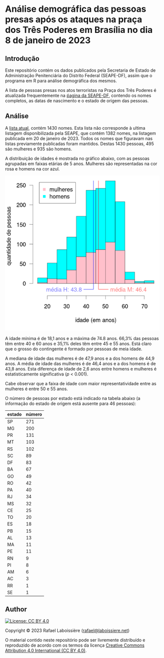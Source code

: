 # Análise demográfica das pessoas presas após os ataques na praça dos Três Poderes em Brasília no dia 8 de janeiro de 2023


## Introdução

Este repositório contém os dados publicados pela Secretaria de Estado de Administração Penitenciária do Distrito Federal (SEAPE-DF), assim que o programa em R para análise demográfica dos mesmos.

A lista de pessoas presas nos atos terroristas na Praça dos Três Poderes é atualizada frequentemente 
na [ṕagina da SEAPE-DF](https://seape.df.gov.br/prisoes-dos-atentados-bsb/), contendo os nomes completos, as datas de nascimento e o estado de origem das pessoas.


## Análise

A [lista atual](presos.csv), contém 1430 nomes. Esta lista não corresponde à ultima listagem disponibilizada pela SEAPE, que contém 1382 nomes, na listagem publicada em 20 de janeiro de 2023. Todos os nomes que figuravam nas listas previamente publicadas foram mantidos. Destas 1430 pessoas, 495 são mulheres e 935 são homens. 

A distribuição de idades é mostrada no gráfico abaixo, com as pessoas agrupadas em faixas etárias de 5 anos. Mulheres são representadas na cor rosa e homens na cor azul.

![figure](histograma-idades.png)

A idade mínima é de 18,1 anos e a máxima de 74.8 anos. 66,3% das pessoas têm entre 40 e 60 anos e 35,1% deles têm entre 45 e 55 anos. Está claro que o grosso do contingente é formado por pessoas de meia idade.

A mediana de idade das mulheres é de 47,9 anos e a dos homens de 44,9 anos. A média de idade das mulheres é de 46,4 anos e a dos homens é de 43,8 anos. Esta diferença de idade de 2,6 anos entre homens e mulheres é estatisticamente significativa (_p_ < 0.001).

Cabe observar que a faixa de idade com maior representatividade entre as mulheres é entre 50 e 55 anos.

O número de pessoas por estado está indicado na tabela abaixo (a informação do estado de origem está ausente para 46 pessoas):

|estado|número|
|-|-|
|SP|271|
|MG|200|
|PR|131|
|MT|103|
|RS|102|
|SC|89|
|DF|83|
|BA|67|
|GO|49|
|RO|42|
|PA|40|
|RJ|34|
|MS|32|
|CE|25|
|TO|20|
|ES|18|
|PB|15|
|AL|13|
|MA|11|
|PE|11|
|RN|9|
|PI|8|
|AM|6|
|AC|3|
|RR|1|
|SE|1|


## Author

[![License: CC BY 4.0](https://img.shields.io/badge/License-CC_BY_4.0-lightgrey.svg)](https://creativecommons.org/licenses/by/4.0/)

Copyright © 2023  Rafael Laboissière (<rafael@laboissiere.net>)

O material contido neste repositório pode ser livremente distribuído e reproduzido de acordo com os termos da licença [Creative Commons Attribution 4.0 International (CC BY 4.0)](https://creativecommons.org/licenses/by/4.0/).


<!---
Local Variables:
ispell-local-dictionary: "brasileiro"
eval: (auto-fill-mode -1)
eval: (visual-line-mode)
eval: (flyspell-mode)
End:
--->
